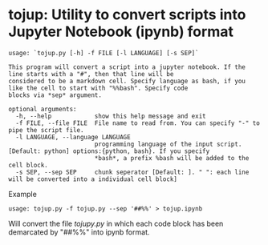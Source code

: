 # tojup: Utility to convert scripts into Jupyter Notebook (ipynb) format

```
usage: `tojup.py [-h] -f FILE [-l LANGUAGE] [-s SEP]`

This program will convert a script into a jupyter notebook. If the line starts with a "#", then that line will be
considered to be a markdown cell. Specify language as bash, if you like the cell to start with "%%bash". Specify code
blocks via *sep* argument.

optional arguments:
  -h, --help            show this help message and exit
  -f FILE, --file FILE  File name to read from. You can specify "-" to pipe the script file.
  -l LANGUAGE, --language LANGUAGE
                        programming language of the input script. [Default: python] options:{python, bash}. If you specify
                        *bash*, a prefix %bash will be added to the cell block.
  -s SEP, --sep SEP     chunk seperator [Default: ]. " ": each line will be converted into a individual cell block]

```



Example
```
usage: tojup.py -f tojup.py --sep '##%%' > tojup.ipynb
```
Will convert the file *tojupy.py* in which each code block has been demarcated by "##%%" into ipynb format.

